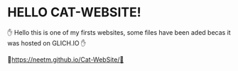 # HELLO CAT-WEBSITE!

✋ Hello this is one of my firsts websites, some files have been aded becas it was hosted on GLICH.IO ✋ 

👀https://neetm.github.io/Cat-WebSite/👀
